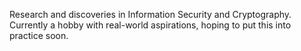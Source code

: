 Research and discoveries in Information Security and Cryptography. Currently a hobby with real-world aspirations, hoping to put this into practice soon. 
